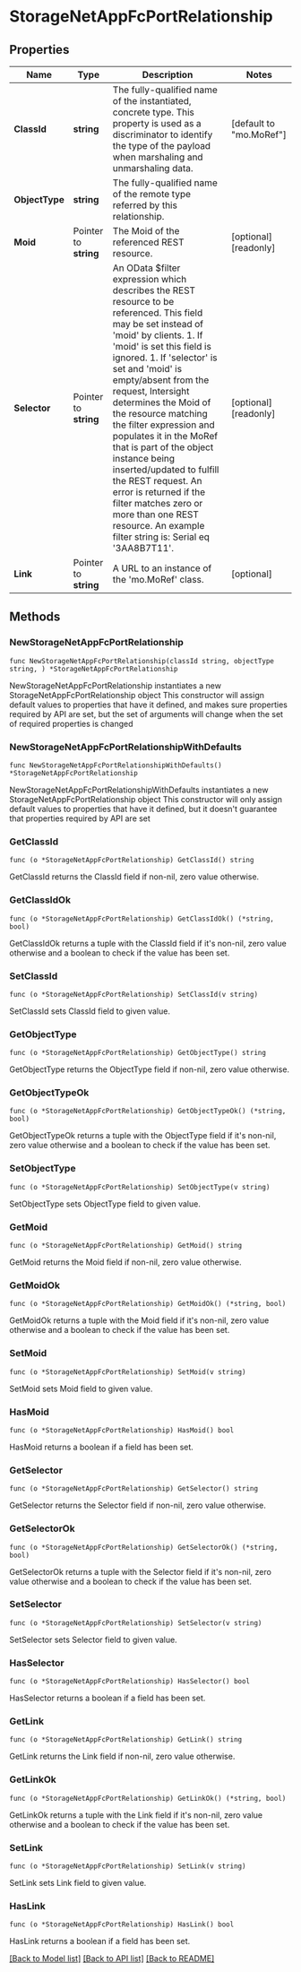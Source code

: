 # StorageNetAppFcPortRelationship

## Properties

Name | Type | Description | Notes
------------ | ------------- | ------------- | -------------
**ClassId** | **string** | The fully-qualified name of the instantiated, concrete type. This property is used as a discriminator to identify the type of the payload when marshaling and unmarshaling data. | [default to "mo.MoRef"]
**ObjectType** | **string** | The fully-qualified name of the remote type referred by this relationship. | 
**Moid** | Pointer to **string** | The Moid of the referenced REST resource. | [optional] [readonly] 
**Selector** | Pointer to **string** | An OData $filter expression which describes the REST resource to be referenced. This field may be set instead of &#39;moid&#39; by clients. 1. If &#39;moid&#39; is set this field is ignored. 1. If &#39;selector&#39; is set and &#39;moid&#39; is empty/absent from the request, Intersight determines the Moid of the resource matching the filter expression and populates it in the MoRef that is part of the object instance being inserted/updated to fulfill the REST request. An error is returned if the filter matches zero or more than one REST resource. An example filter string is: Serial eq &#39;3AA8B7T11&#39;. | [optional] [readonly] 
**Link** | Pointer to **string** | A URL to an instance of the &#39;mo.MoRef&#39; class. | [optional] 

## Methods

### NewStorageNetAppFcPortRelationship

`func NewStorageNetAppFcPortRelationship(classId string, objectType string, ) *StorageNetAppFcPortRelationship`

NewStorageNetAppFcPortRelationship instantiates a new StorageNetAppFcPortRelationship object
This constructor will assign default values to properties that have it defined,
and makes sure properties required by API are set, but the set of arguments
will change when the set of required properties is changed

### NewStorageNetAppFcPortRelationshipWithDefaults

`func NewStorageNetAppFcPortRelationshipWithDefaults() *StorageNetAppFcPortRelationship`

NewStorageNetAppFcPortRelationshipWithDefaults instantiates a new StorageNetAppFcPortRelationship object
This constructor will only assign default values to properties that have it defined,
but it doesn't guarantee that properties required by API are set

### GetClassId

`func (o *StorageNetAppFcPortRelationship) GetClassId() string`

GetClassId returns the ClassId field if non-nil, zero value otherwise.

### GetClassIdOk

`func (o *StorageNetAppFcPortRelationship) GetClassIdOk() (*string, bool)`

GetClassIdOk returns a tuple with the ClassId field if it's non-nil, zero value otherwise
and a boolean to check if the value has been set.

### SetClassId

`func (o *StorageNetAppFcPortRelationship) SetClassId(v string)`

SetClassId sets ClassId field to given value.


### GetObjectType

`func (o *StorageNetAppFcPortRelationship) GetObjectType() string`

GetObjectType returns the ObjectType field if non-nil, zero value otherwise.

### GetObjectTypeOk

`func (o *StorageNetAppFcPortRelationship) GetObjectTypeOk() (*string, bool)`

GetObjectTypeOk returns a tuple with the ObjectType field if it's non-nil, zero value otherwise
and a boolean to check if the value has been set.

### SetObjectType

`func (o *StorageNetAppFcPortRelationship) SetObjectType(v string)`

SetObjectType sets ObjectType field to given value.


### GetMoid

`func (o *StorageNetAppFcPortRelationship) GetMoid() string`

GetMoid returns the Moid field if non-nil, zero value otherwise.

### GetMoidOk

`func (o *StorageNetAppFcPortRelationship) GetMoidOk() (*string, bool)`

GetMoidOk returns a tuple with the Moid field if it's non-nil, zero value otherwise
and a boolean to check if the value has been set.

### SetMoid

`func (o *StorageNetAppFcPortRelationship) SetMoid(v string)`

SetMoid sets Moid field to given value.

### HasMoid

`func (o *StorageNetAppFcPortRelationship) HasMoid() bool`

HasMoid returns a boolean if a field has been set.

### GetSelector

`func (o *StorageNetAppFcPortRelationship) GetSelector() string`

GetSelector returns the Selector field if non-nil, zero value otherwise.

### GetSelectorOk

`func (o *StorageNetAppFcPortRelationship) GetSelectorOk() (*string, bool)`

GetSelectorOk returns a tuple with the Selector field if it's non-nil, zero value otherwise
and a boolean to check if the value has been set.

### SetSelector

`func (o *StorageNetAppFcPortRelationship) SetSelector(v string)`

SetSelector sets Selector field to given value.

### HasSelector

`func (o *StorageNetAppFcPortRelationship) HasSelector() bool`

HasSelector returns a boolean if a field has been set.

### GetLink

`func (o *StorageNetAppFcPortRelationship) GetLink() string`

GetLink returns the Link field if non-nil, zero value otherwise.

### GetLinkOk

`func (o *StorageNetAppFcPortRelationship) GetLinkOk() (*string, bool)`

GetLinkOk returns a tuple with the Link field if it's non-nil, zero value otherwise
and a boolean to check if the value has been set.

### SetLink

`func (o *StorageNetAppFcPortRelationship) SetLink(v string)`

SetLink sets Link field to given value.

### HasLink

`func (o *StorageNetAppFcPortRelationship) HasLink() bool`

HasLink returns a boolean if a field has been set.


[[Back to Model list]](../README.md#documentation-for-models) [[Back to API list]](../README.md#documentation-for-api-endpoints) [[Back to README]](../README.md)


